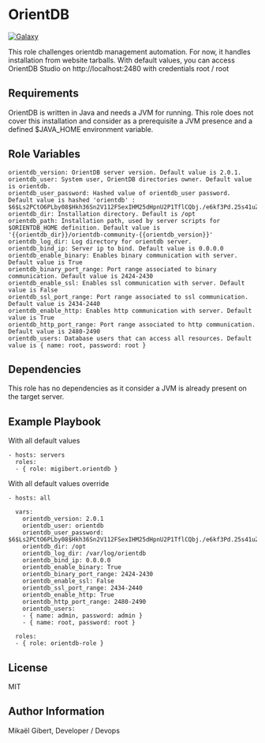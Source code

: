 OrientDB
========

[![Galaxy](http://img.shields.io/badge/ansible--galaxy-orientdb-blue.svg)](https://galaxy.ansible.com/list#/roles/2790)

This role challenges orientdb management automation. 
For now, it handles installation from website tarballs.
With default values, you can access OrientDB Studio on http://localhost:2480 with credentials root / root


Requirements
------------

OrientDB is written in Java and needs a JVM for running. This role does not cover this installation and consider as a prerequisite a JVM presence and a defined $JAVA_HOME environment variable.

Role Variables
--------------

```
orientdb_version: OrientDB server version. Default value is 2.0.1.
orientdb_user: System user, OrientDB directories owner. Default value is orientdb.
orientdb_user_password: Hashed value of orientdb_user password. Default value is hashed 'orientdb' : $6$Ls2PCtO6PLby08$Hkh36Sn2V112FSexIHM25dHpnU2P1TflCQbj./e6kf3Pd.25s41uZu9dkeZSU7Ixy4fq.U8PSd6/FzjmSz3An/
orientdb_dir: Installation directory. Default is /opt
orientdb_path: Installation path, used by server scripts for $ORIENTDB_HOME definition. Default value is '{{orientdb_dir}}/orientdb-community-{{orientdb_version}}'
orientdb_log_dir: Log directory for orientdb server.
orientdb_bind_ip: Server ip to bind. Default value is 0.0.0.0
orientdb_enable_binary: Enables binary communication with server. Default value is True
orientdb_binary_port_range: Port range associated to binary communication. Default value is 2424-2430
orientdb_enable_ssl: Enables ssl communication with server. Default value is False
orientdb_ssl_port_range: Port range associated to ssl communication. Default value is 2434-2440
orientdb_enable_http: Enables http communication with server. Default value is True
orientdb_http_port_range: Port range associated to http communication. Default value is 2480-2490
orientdb_users: Database users that can access all resources. Default value is { name: root, password: root }
```

Dependencies
------------

This role has no dependencies as it consider a JVM is already present on the target server.

Example Playbook
-------------------------

With all default values
```
- hosts: servers
  roles:
  - { role: migibert.orientdb }
```

With all default values override
```
- hosts: all

  vars:
    orientdb_version: 2.0.1
    orientdb_user: orientdb
    orientdb_user_password: $6$Ls2PCtO6PLby08$Hkh36Sn2V112FSexIHM25dHpnU2P1TflCQbj./e6kf3Pd.25s41uZu9dkeZSU7Ixy4fq.U8PSd6/FzjmSz3An/
    orientdb_dir: /opt    
    orientdb_log_dir: /var/log/orientdb
    orientdb_bind_ip: 0.0.0.0
    orientdb_enable_binary: True
    orientdb_binary_port_range: 2424-2430
    orientdb_enable_ssl: False
    orientdb_ssl_port_range: 2434-2440
    orientdb_enable_http: True
    orientdb_http_port_range: 2480-2490
    orientdb_users:
    - { name: admin, password: admin }
    - { name: root, password: root }

  roles:
  - { role: orientdb-role }
```

License
-------

MIT

Author Information
------------------

Mikaël Gibert, Developer / Devops

